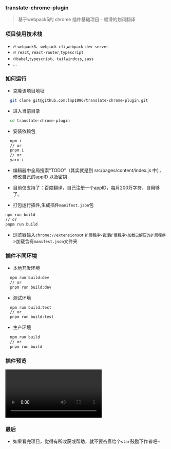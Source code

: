 ### translate-chrome-plugin

> 基于webpack5的 chrome 插件基础项目 - 顺滑的划词翻译

### 项目使用技术栈

- 🔥 `webpack5`、`webpack-cli`,`webpack-dev-server`
- 🔥 `react`, `react-router`,`typescript`
- 🔥`babel`,`typescript`、`tailwindcss`, `sass`
- ...

### 如何运行

- 克隆该项目地址

```bash
  git clone git@github.com:lnp1996/translate-chrome-plugin.git
```

- 进入当前目录

```bash
  cd translate-chrome-plugin
```

- 安装依赖包

```bash
  npm i
  // or
  pnpm i
  // or
  yarn i
```

- 编辑器中全局搜索"TODO"（其实就是到 src/pages/content/index.js 中），修改自己的appID 以及密钥
- 目前仅支持了：百度翻译，自己注册一个appID，每月200万字符，自用够了。

- 打包运行插件,生成插件`manifest.json`包

```bash
npm run build
// or
pnpm run build
```

- 浏览器输入`chrome://extensions`or `扩展程序>管理扩展程序>加载已解压的扩展程序`>加载含有`manifest.json`文件夹

### 插件不同环境

- 本地开发环境

```bash
  npm run build:dev
  // or
  pnpm run build:dev
```

- 测试环境

```bash
  npm run build:test
  // or
  pnpm run build:test
```

- 生产环境

```bash
  npm run build
  // or
  pnpm run build
```

### 插件预览

![](./src/assets/imgs/overview.mov)

### 最后

- 如果看完项目，觉得有所收获或帮助，就不要吝啬给个`star`鼓励下作者吧~
